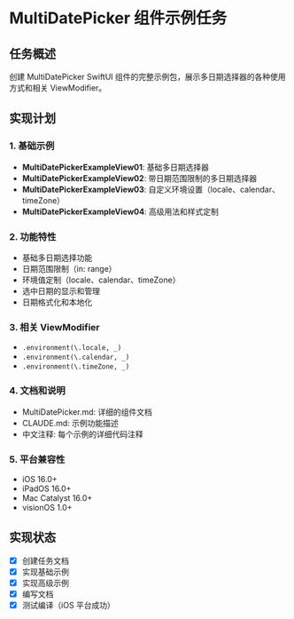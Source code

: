 # MultiDatePicker 组件示例任务

## 任务概述

创建 MultiDatePicker SwiftUI 组件的完整示例包，展示多日期选择器的各种使用方式和相关 ViewModifier。

## 实现计划

### 1. 基础示例

- **MultiDatePickerExampleView01**: 基础多日期选择器
- **MultiDatePickerExampleView02**: 带日期范围限制的多日期选择器
- **MultiDatePickerExampleView03**: 自定义环境设置（locale、calendar、timeZone）
- **MultiDatePickerExampleView04**: 高级用法和样式定制

### 2. 功能特性

- 基础多日期选择功能
- 日期范围限制（in: range）
- 环境值定制（locale、calendar、timeZone）
- 选中日期的显示和管理
- 日期格式化和本地化

### 3. 相关 ViewModifier

- `.environment(\.locale, _)`
- `.environment(\.calendar, _)`
- `.environment(\.timeZone, _)`

### 4. 文档和说明

- MultiDatePicker.md: 详细的组件文档
- CLAUDE.md: 示例功能描述
- 中文注释: 每个示例的详细代码注释

### 5. 平台兼容性

- iOS 16.0+
- iPadOS 16.0+
- Mac Catalyst 16.0+
- visionOS 1.0+

## 实现状态

- [x] 创建任务文档
- [x] 实现基础示例
- [x] 实现高级示例
- [x] 编写文档
- [x] 测试编译（iOS 平台成功）
